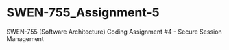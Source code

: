 # SWEN-755_Assignment-5
SWEN-755 (Software Architecture) Coding Assignment #4 - Secure Session Management
